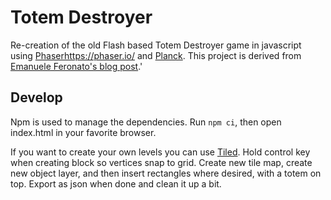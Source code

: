 # Totem Destroyer

Re-creation of the old Flash based Totem Destroyer game in javascript using [Phaser]()https://phaser.io/ and [Planck](https://github.com/shakiba/planck.js/). This project is derived from [Emanuele Feronato's blog post](https://www.emanueleferonato.com/2021/03/13/build-a-html5-game-like-old-flash-glory-totem-destroyer-using-phaser-and-planck-js-physics-engine/).' 

## Develop

Npm is used to manage the dependencies. Run `npm ci`, then open index.html in your favorite browser.

If you want to create your own levels you can use [Tiled](https://www.mapeditor.org/). Hold control key when creating block so vertices snap to grid. Create new tile map, create new object layer, and then insert rectangles where desired, with a totem on top. Export as json when done and clean it up a bit.